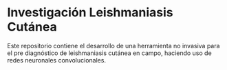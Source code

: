 # Investigación Leishmaniasis Cutánea
Este repositorio contiene el desarrollo de una herramienta no invasiva para el pre diagnóstico de leishmaniasis cutánea en campo, haciendo uso de redes neuronales convolucionales.


